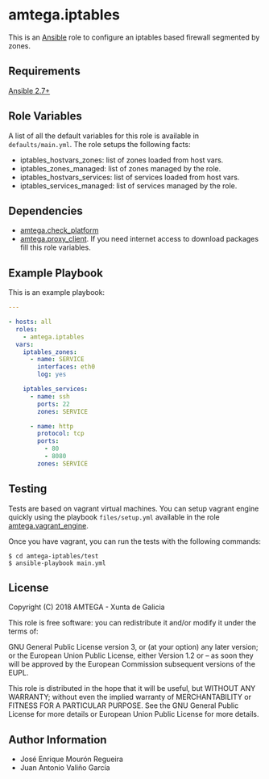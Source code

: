 # amtega.iptables

This is an [Ansible](http://www.ansible.com) role to configure an iptables based firewall segmented by zones.

## Requirements

[Ansible 2.7+](http://docs.ansible.com/ansible/latest/intro_installation.html)

## Role Variables

A list of all the default variables for this role is available in `defaults/main.yml`. The role setups the following facts:

- iptables_hostvars_zones: list of zones loaded from host vars.
- iptables_zones_managed: list of zones managed by the role.
- iptables_hostvars_services: list of services loaded from host vars.
- iptables_services_managed: list of services managed by the role.

## Dependencies

- [amtega.check_platform](https://galaxy.ansible.com/amtega/check_platform)
- [amtega.proxy_client](https://galaxy.ansible.com/amtega/proxy_client). If you need internet access to download packages fill this role variables.

## Example Playbook

This is an example playbook:

```yaml
---

- hosts: all
  roles:
    - amtega.iptables
  vars:
    iptables_zones:
      - name: SERVICE
        interfaces: eth0
        log: yes

    iptables_services:
      - name: ssh
        ports: 22
        zones: SERVICE

      - name: http
        protocol: tcp
        ports:
          - 80
          - 8080
        zones: SERVICE
```

## Testing

Tests are based on vagrant virtual machines. You can setup vagrant engine quickly using the playbook `files/setup.yml` available in the role [amtega.vagrant_engine](https://galaxy.ansible.com/amtega/vagrant_engine).

Once you have vagrant, you can run the tests with the following commands:

```shell
$ cd amtega-iptables/test
$ ansible-playbook main.yml
```

## License

Copyright (C) 2018 AMTEGA - Xunta de Galicia

This role is free software: you can redistribute it and/or modify it under the terms of:

GNU General Public License version 3, or (at your option) any later version; or the European Union Public License, either Version 1.2 or – as soon they will be approved by the European Commission ­subsequent versions of the EUPL.

This role is distributed in the hope that it will be useful, but WITHOUT ANY WARRANTY; without even the implied warranty of MERCHANTABILITY or FITNESS FOR A PARTICULAR PURPOSE.  See the GNU General Public License for more details or European Union Public License for more details.

## Author Information

- José Enrique Mourón Regueira
- Juan Antonio Valiño García
